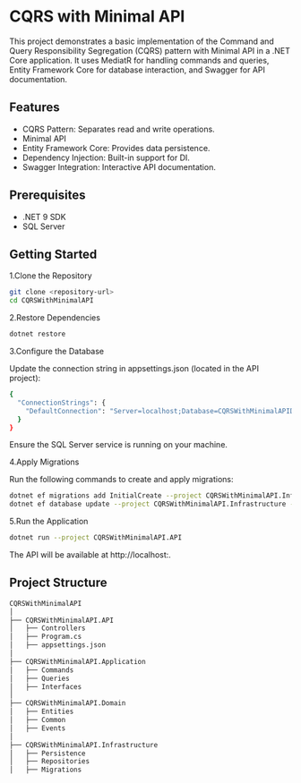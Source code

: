 
# CQRS with Minimal API

This project demonstrates a basic implementation of the Command and Query Responsibility Segregation (CQRS) pattern with Minimal API in a .NET Core application. It uses MediatR for handling commands and queries, Entity Framework Core for database interaction, and Swagger for API documentation.




## Features

- CQRS Pattern: Separates read and write operations.
- Minimal API
- Entity Framework Core: Provides data persistence.
- Dependency Injection: Built-in support for DI.
- Swagger Integration: Interactive API documentation.

## Prerequisites

- .NET 9 SDK
- SQL Server


## Getting Started

1.Clone the Repository

```bash
git clone <repository-url>
cd CQRSWithMinimalAPI
```
2.Restore Dependencies

```bash
dotnet restore
```
3.Configure the Database

Update the connection string in appsettings.json (located in the API project):

```bash
{
  "ConnectionStrings": {
    "DefaultConnection": "Server=localhost;Database=CQRSWithMinimalAPIDB;Trusted_Connection=True;TrustServerCertificate=True;"
  }
}
```
Ensure the SQL Server service is running on your machine.

4.Apply Migrations

Run the following commands to create and apply migrations:
```bash
dotnet ef migrations add InitialCreate --project CQRSWithMinimalAPI.Infrastructure --startup-project CQRSWithMinimalAPI.API
dotnet ef database update --project CQRSWithMinimalAPI.Infrastructure --startup-project CQRSWithMinimalAPI.API
```
5.Run the Application
```bash
dotnet run --project CQRSWithMinimalAPI.API
```
The API will be available at http://localhost:<port>.

## Project Structure
```bash
CQRSWithMinimalAPI
│
├── CQRSWithMinimalAPI.API
│   ├── Controllers
│   ├── Program.cs
│   ├── appsettings.json
│
├── CQRSWithMinimalAPI.Application
│   ├── Commands
│   ├── Queries
│   ├── Interfaces
│
├── CQRSWithMinimalAPI.Domain
│   ├── Entities
│   ├── Common
│   ├── Events
│
├── CQRSWithMinimalAPI.Infrastructure
│   ├── Persistence
│   ├── Repositories
│   ├── Migrations
```
